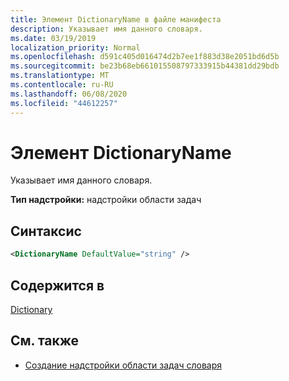 ```yaml
---
title: Элемент DictionaryName в файле манифеста
description: Указывает имя данного словаря.
ms.date: 03/19/2019
localization_priority: Normal
ms.openlocfilehash: d591c405d016474d2b7ee1f883d38e2051bd6d5b
ms.sourcegitcommit: be23b68eb661015508797333915b44381dd29bdb
ms.translationtype: MT
ms.contentlocale: ru-RU
ms.lasthandoff: 06/08/2020
ms.locfileid: "44612257"
---
```

# <a name="dictionaryname-element"></a>Элемент DictionaryName

Указывает имя данного словаря.

**Тип надстройки:** надстройки области задач

## <a name="syntax"></a>Синтаксис

```XML
<DictionaryName DefaultValue="string" />
```

## <a name="contained-in"></a>Содержится в

[Dictionary](dictionary.md)

## <a name="see-also"></a>См. также

- [Создание надстройки области задач словаря](../../word/dictionary-task-pane-add-ins.md)
